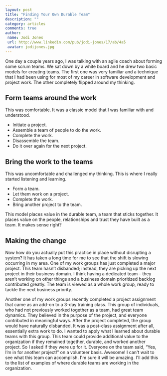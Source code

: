 ```yaml
---
layout: post
title: "Finding Your Own Durable Team"
description: ""
category: articles
comments: true
author:
 name: Jodi Jones 
 url: http://www.linkedin.com/pub/jodi-jones/17/ab/4a5
 avatar: jodijones.jpg
---
```

One day a couple years ago, I was talking with an agile coach about forming some scrum teams.  We sat down by a white board and he drew two basic models for creating teams.  The first one was very familiar and a technique that I had been using for most of my career in software development and project work.  The other completely flipped around my thinking.

## Form teams around the work

This was comfortable. It was a classic model that I was familiar with and understood.

* Initiate a project.
* Assemble a team of people to do the work.
* Complete the work.
* Disassemble the team.
* Do it over again for the next project.

## Bring the work to the teams

This was uncomfortable and challenged my thinking. This is where I really started listening and learning.

* Form a team.
* Let them work on a project.
* Complete the work.
* Bring another project to the team.

This model places value in the durable team, a team that sticks together.  It places value on the people, relationships and trust they have built as a team.  It makes sense right?

## Making the change

Now how do you actually put this practice in place without disrupting a system?  It has taken a long time for me to see that the shift is slowing occurring in my area. One of my work groups has just completed a major project. This team hasn’t disbanded; instead, they are picking up the next project in their business domain. I think having a dedicated team – they aren’t working on other things and a business domain prioritized backlog contributed greatly. The team is viewed as a whole work group, ready to tackle the next business priority.

Another one of my work groups recently completed a project assignment that came as an add-on to a 3-day training class. This group of individuals, who had not previously worked together as a team, had great team dynamics. They believed in the purpose of the project, and everyone contributed in meaningful ways. After the project completed, the group would have naturally disbanded. It was a post-class assignment after all, essentially extra work to do. I wanted to apply what I learned about durable teams with this group. This team could provide additional value to the organization if they remained together, durable, and worked another project. So I asked if they were up for it. Everyone on the team said, “Yes, I’m in for another project!” on a volunteer basis. Awesome! I can't wait to see what this team can accomplish. I'm sure it will be amazing.  I'll add this to the list of examples of where durable teams are working in the organization.
